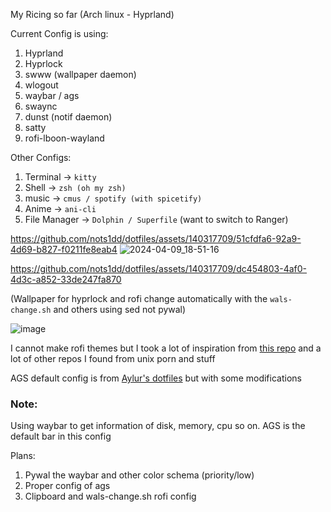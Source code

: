 My Ricing so far (Arch linux - Hyprland)

Current Config is using:
1. Hyprland
2. Hyprlock
3. swww (wallpaper daemon)
4. wlogout
5. waybar / ags
6. swaync
7. dunst (notif daemon)
8. satty
9. rofi-lboon-wayland

Other Configs:
1. Terminal -> `kitty`
2. Shell -> `zsh (oh my zsh)`
3. music -> `cmus / spotify (with spicetify)`
4. Anime -> `ani-cli`
5. File Manager -> `Dolphin / Superfile` (want to switch to Ranger)

https://github.com/nots1dd/dotfiles/assets/140317709/51cfdfa6-92a9-4d69-b827-f0211fe8eab4
![2024-04-09_18-51-16](https://github.com/nots1dd/dotfiles/assets/140317709/9ac920ed-5459-4df7-8b50-32d2d70e3abc)


https://github.com/nots1dd/dotfiles/assets/140317709/dc454803-4af0-4d3c-a852-33de247fa870



(Wallpaper for hyprlock and rofi change automatically with the `wals-change.sh` and others using sed not pywal)

![image](https://github.com/nots1dd/dotfiles/assets/140317709/cea1e190-eef4-403d-8621-d212cca63eb5)

I cannot make rofi themes but I took a lot of inspiration from [this repo](https://github.com/adi1090x/rofi) and a lot of other repos I found from unix porn and stuff

AGS default config is from [Aylur's dotfiles](https://github.com/Aylur/dotfiles) but with some modifications

### Note:
Using waybar to get information of disk, memory, cpu so on. AGS is the default bar in this config

Plans:
1. Pywal the waybar and other color schema (priority/low)
2. Proper config of ags
3. Clipboard and wals-change.sh rofi config



